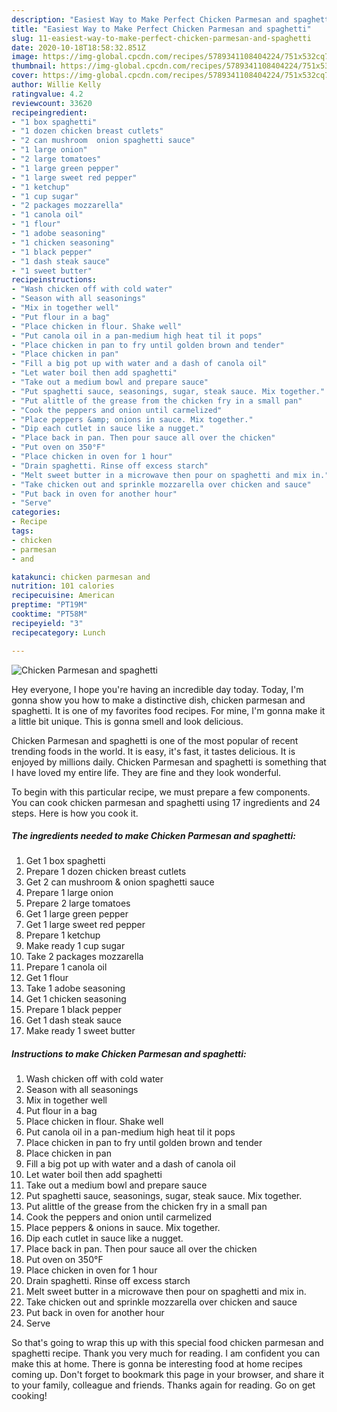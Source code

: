 ```yaml
---
description: "Easiest Way to Make Perfect Chicken Parmesan and spaghetti"
title: "Easiest Way to Make Perfect Chicken Parmesan and spaghetti"
slug: 11-easiest-way-to-make-perfect-chicken-parmesan-and-spaghetti
date: 2020-10-18T18:58:32.851Z
image: https://img-global.cpcdn.com/recipes/5789341108404224/751x532cq70/chicken-parmesan-and-spaghetti-recipe-main-photo.jpg
thumbnail: https://img-global.cpcdn.com/recipes/5789341108404224/751x532cq70/chicken-parmesan-and-spaghetti-recipe-main-photo.jpg
cover: https://img-global.cpcdn.com/recipes/5789341108404224/751x532cq70/chicken-parmesan-and-spaghetti-recipe-main-photo.jpg
author: Willie Kelly
ratingvalue: 4.2
reviewcount: 33620
recipeingredient:
- "1 box spaghetti"
- "1 dozen chicken breast cutlets"
- "2 can mushroom  onion spaghetti sauce"
- "1 large onion"
- "2 large tomatoes"
- "1 large green pepper"
- "1 large sweet red pepper"
- "1 ketchup"
- "1 cup sugar"
- "2 packages mozzarella"
- "1 canola oil"
- "1 flour"
- "1 adobe seasoning"
- "1 chicken seasoning"
- "1 black pepper"
- "1 dash steak sauce"
- "1 sweet butter"
recipeinstructions:
- "Wash chicken off with cold water"
- "Season with all seasonings"
- "Mix in together well"
- "Put flour in a bag"
- "Place chicken in flour. Shake well"
- "Put canola oil in a pan-medium high heat til it pops"
- "Place chicken in pan to fry until golden brown and tender"
- "Place chicken in pan"
- "Fill a big pot up with water and a dash of canola oil"
- "Let water boil then add spaghetti"
- "Take out a medium bowl and prepare sauce"
- "Put spaghetti sauce, seasonings, sugar, steak sauce. Mix together."
- "Put alittle of the grease from the chicken fry in a small pan"
- "Cook the peppers and onion until carmelized"
- "Place peppers &amp; onions in sauce. Mix together."
- "Dip each cutlet in sauce like a nugget."
- "Place back in pan. Then pour sauce all over the chicken"
- "Put oven on 350°F"
- "Place chicken in oven for 1 hour"
- "Drain spaghetti. Rinse off excess starch"
- "Melt sweet butter in a microwave then pour on spaghetti and mix in."
- "Take chicken out and sprinkle mozzarella over chicken and sauce"
- "Put back in oven for another hour"
- "Serve"
categories:
- Recipe
tags:
- chicken
- parmesan
- and

katakunci: chicken parmesan and 
nutrition: 101 calories
recipecuisine: American
preptime: "PT19M"
cooktime: "PT58M"
recipeyield: "3"
recipecategory: Lunch

---
```



![Chicken Parmesan and spaghetti](https://img-global.cpcdn.com/recipes/5789341108404224/751x532cq70/chicken-parmesan-and-spaghetti-recipe-main-photo.jpg)

Hey everyone, I hope you're having an incredible day today. Today, I'm gonna show you how to make a distinctive dish, chicken parmesan and spaghetti. It is one of my favorites food recipes. For mine, I'm gonna make it a little bit unique. This is gonna smell and look delicious.



Chicken Parmesan and spaghetti is one of the most popular of recent trending foods in the world. It is easy, it's fast, it tastes delicious. It is enjoyed by millions daily. Chicken Parmesan and spaghetti is something that I have loved my entire life. They are fine and they look wonderful.


To begin with this particular recipe, we must prepare a few components. You can cook chicken parmesan and spaghetti using 17 ingredients and 24 steps. Here is how you cook it.

<!--inarticleads1-->

##### The ingredients needed to make Chicken Parmesan and spaghetti:

1. Get 1 box spaghetti
1. Prepare 1 dozen chicken breast cutlets
1. Get 2 can mushroom &amp; onion spaghetti sauce
1. Prepare 1 large onion
1. Prepare 2 large tomatoes
1. Get 1 large green pepper
1. Get 1 large sweet red pepper
1. Prepare 1 ketchup
1. Make ready 1 cup sugar
1. Take 2 packages mozzarella
1. Prepare 1 canola oil
1. Get 1 flour
1. Take 1 adobe seasoning
1. Get 1 chicken seasoning
1. Prepare 1 black pepper
1. Get 1 dash steak sauce
1. Make ready 1 sweet butter




<!--inarticleads2-->

##### Instructions to make Chicken Parmesan and spaghetti:

1. Wash chicken off with cold water
1. Season with all seasonings
1. Mix in together well
1. Put flour in a bag
1. Place chicken in flour. Shake well
1. Put canola oil in a pan-medium high heat til it pops
1. Place chicken in pan to fry until golden brown and tender
1. Place chicken in pan
1. Fill a big pot up with water and a dash of canola oil
1. Let water boil then add spaghetti
1. Take out a medium bowl and prepare sauce
1. Put spaghetti sauce, seasonings, sugar, steak sauce. Mix together.
1. Put alittle of the grease from the chicken fry in a small pan
1. Cook the peppers and onion until carmelized
1. Place peppers &amp; onions in sauce. Mix together.
1. Dip each cutlet in sauce like a nugget.
1. Place back in pan. Then pour sauce all over the chicken
1. Put oven on 350°F
1. Place chicken in oven for 1 hour
1. Drain spaghetti. Rinse off excess starch
1. Melt sweet butter in a microwave then pour on spaghetti and mix in.
1. Take chicken out and sprinkle mozzarella over chicken and sauce
1. Put back in oven for another hour
1. Serve




So that's going to wrap this up with this special food chicken parmesan and spaghetti recipe. Thank you very much for reading. I am confident you can make this at home. There is gonna be interesting food at home recipes coming up. Don't forget to bookmark this page in your browser, and share it to your family, colleague and friends. Thanks again for reading. Go on get cooking!
